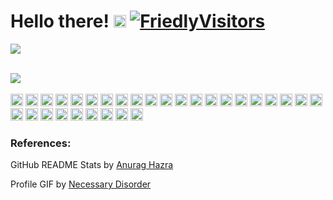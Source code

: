 # Hello there! <a href="https://gitlab.com/kanjit"> <img height="20" alt="gitlab" src="https://user-images.githubusercontent.com/25181517/192108376-c675d39b-90f6-4073-bde6-5a9291644657.png" /></a> <a href="https://github.com/kanjitp"><img src="https://visitor-badge.laobi.icu/badge?page_id=kanjitp" alt="FriedlyVisitors"></a>

![](/necessary_disorder.gif)  


<br>
<div>
    <a href="https://github.com/kanjitp">
        <img align="center" src="https://github-readme-stats.vercel.app/api?username=kanjitp&show_icons=true&custom_title=Github&hide=stars,contribs&include_all_commits=true&count_private=true&theme=nord&hide_rank=true&card_width=300" />
    </a>
    
</div>

<br>



<div>
    <img height="20" alt="HTML" src="https://user-images.githubusercontent.com/25181517/192158954-f88b5814-d510-4564-b285-dff7d6400dad.png" />
    <img height="20" alt="CSS" src="https://user-images.githubusercontent.com/25181517/183898674-75a4a1b1-f960-4ea9-abcb-637170a00a75.png" />
    <img height="20" alt="JavaScript" src="https://user-images.githubusercontent.com/25181517/117447155-6a868a00-af3d-11eb-9cfe-245df15c9f3f.png" />
    <img height="20" alt="TypeScript" src="https://user-images.githubusercontent.com/25181517/183890598-19a0ac2d-e88a-4005-a8df-1ee36782fde1.png" />
    <img height="20" alt="React" src="https://user-images.githubusercontent.com/25181517/183897015-94a058a6-b86e-4e42-a37f-bf92061753e5.png" />
    <img height="20" alt="Jupyter" src="https://user-images.githubusercontent.com/25181517/183914128-3fc88b4a-4ac1-40e6-9443-9a30182379b7.png" />
    <img height="20" alt="Java" src="https://user-images.githubusercontent.com/25181517/117201156-9a724800-adec-11eb-9a9d-3cd0f67da4bc.png" />
    <img height="20" alt="Spring" src="https://user-images.githubusercontent.com/25181517/117201470-f6d56780-adec-11eb-8f7c-e70e376cfd07.png" />
    <img height="20" alt="SpringBoot" src="https://user-images.githubusercontent.com/25181517/183891303-41f257f8-6b3d-487c-aa56-c497b880d0fb.png" />
    <img height="20" alt="Hiberneate" src="https://user-images.githubusercontent.com/25181517/117207493-49665200-adf4-11eb-808e-a9c0fcc2a0a0.png" />
    <img height="20" alt="C" src="https://user-images.githubusercontent.com/25181517/192106070-46255bcf-65e6-4c6b-a296-bf8d0d8fb2a7.png" />
    <img height="20" alt="C++" src="https://user-images.githubusercontent.com/25181517/192106073-90fffafe-3562-4ff9-a37e-c77a2da0ff58.png" /> 
    <img height="20" alt="Python" src="https://user-images.githubusercontent.com/25181517/183423507-c056a6f9-1ba8-4312-a350-19bcbc5a8697.png" />
    <img height="20" alt="Rust" src="https://user-images.githubusercontent.com/25181517/192599922-3a8ceb1c-ff1d-40bc-b73c-99ea1182d8ad.png" />
    <img height="20" alt="Dart" src="https://user-images.githubusercontent.com/25181517/186150304-1568ffdf-4c62-4bdc-9cf1-8d8efcea7c5b.png" />
    <img height="20" alt="Flutter" src="https://user-images.githubusercontent.com/25181517/186150365-da1eccce-6201-487c-8649-45e9e99435fd.png" />
    <img height="20" alt="PostgreSQL" src="https://user-images.githubusercontent.com/25181517/117208740-bfb78400-adf5-11eb-97bb-09072b6bedfc.png" />
    <img height="20" alt="MongoDB" src="https://user-images.githubusercontent.com/25181517/182884177-d48a8579-2cd0-447a-b9a6-ffc7cb02560e.png" />
    <img height="20" alt="Bash" src="https://user-images.githubusercontent.com/25181517/192158606-7c2ef6bd-6e04-47cf-b5bc-da2797cb5bda.png" />
    <img height="20" alt="Docker" src="https://user-images.githubusercontent.com/25181517/117207330-263ba280-adf4-11eb-9b97-0ac5b40bc3be.png" />
    <img height="20" alt="Kubernetes" src="https://user-images.githubusercontent.com/25181517/182534006-037f08b5-8e7b-4e5f-96b6-5d2a5558fa85.png" />
    <img height="20" alt="Terraform" src="https://user-images.githubusercontent.com/25181517/183345121-36788a6e-5462-424a-be67-af1ebeda79a2.png" />
    <img height="20" alt="AWS" src="https://user-images.githubusercontent.com/25181517/183896132-54262f2e-6d98-41e3-8888-e40ab5a17326.png" />
    <img height="20" alt="MatLab" src="https://user-images.githubusercontent.com/25181517/192106593-610ee31c-995e-4f24-b8e1-0f18eead6fae.png" />
    <img height="20" alt="Kotlin" src="https://user-images.githubusercontent.com/25181517/185062810-7ee0c3d2-17f2-4a98-9d8a-a9576947692b.png" />
    <img height="20" alt="Firebase" src="https://user-images.githubusercontent.com/25181517/189716855-2c69ca7a-5149-4647-936d-780610911353.png" />
    <img height="20" alt="Figma" src="https://user-images.githubusercontent.com/25181517/189715289-df3ee512-6eca-463f-a0f4-c10d94a06b2f.png" />
    <img height="20" alt="Material UI" src="https://user-images.githubusercontent.com/25181517/189716630-fe6c084c-6c66-43af-aa49-64c8aea4a5c2.png"  />
    <img height="20" alt="Apache Spark" src="https://user-images.githubusercontent.com/25181517/184357834-eba1eee1-6074-4b9c-8ed3-5373868096cc.png"  />
    <img height="20" alt="Hadoop" src="https://hadoop.apache.org/elephant.png" />
</div>

     
### References:
GitHub README Stats by [Anurag Hazra](https://github.com/anuraghazra) 

Profile GIF by [Necessary Disorder](https://necessary-disorder.tumblr.com)
